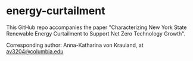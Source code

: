 # energy-curtailment
This GitHub repo accompanies the paper "Characterizing New York State Renewable Energy Curtailment to Support Net Zero Technology Growth". 

Corresponding author: Anna-Katharina von Krauland, at av3204@columbia.edu
